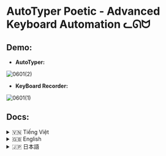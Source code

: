 # AutoTyper Poetic - Advanced Keyboard Automation ᓚᘏᗢ

## Demo:
- **AutoTyper:**

![0601(2)](https://github.com/user-attachments/assets/ef176550-8ded-4f61-844e-f032655f10b5)
  
- **KeyBoard Recorder:**

![0601(1)](https://github.com/user-attachments/assets/360559af-eb63-4160-b7d7-c50bbb783c36)
   
## Docs:
<!-- Vietnamese -->
<details>
<summary>🇻🇳 Tiếng Việt</summary>

## Giới thiệu

**AutoTyper Poetic** là một ứng dụng máy tính để bàn được thiết kế để tự động hóa các tác vụ nhập liệu bàn phím. Ứng dụng cung cấp hai chế độ chính: chế độ **AutoTyper** cơ bản để gõ văn bản hoặc phím lặp đi lặp lại, và chế độ **Ghi & Phát** nâng cao để ghi lại và phát lại các chuỗi hành động bàn phím phức tạp. Với giao diện trực quan, hỗ trợ đa ngôn ngữ, khả năng tùy chỉnh hotkey và quản lý cấu hình linh hoạt, AutoTyper Poetic là công cụ hữu ích cho việc tự động hóa các công việc lặp đi lặp lại hoặc thực hiện các macro bàn phím.

Ứng dụng được xây dựng bằng Python và PySide6 cho giao diện người dùng, cùng với `pynput` để xử lý tương tác bàn phím.

**LƯU Ý QUAN TRỌNG:**

*   📜 **Tập tin cấu hình:** Cài đặt của người dùng (ngôn ngữ, kích thước cửa sổ, hotkey, macro đã ghi, v.v.) được lưu trong `autokeyboard_config.json` tại thư mục gốc của ứng dụng.
*   🚀 **Auto Setup:** Các tệp `run.bat` (Windows) và `run.sh` (Linux/macOS) được cung cấp để tự động hóa việc tạo môi trường ảo (nếu chưa có) và cài đặt các thư viện cần thiết.

## Tính năng

*   **Hoạt động Hai Chế độ:**
    *   **Chế độ AutoTyper:**
        *   Tự động gõ văn bản do người dùng xác định hoặc các tổ hợp phím đặc biệt (ví dụ: `<enter>`, `<f1>`).
        *   Khoảng thời gian giữa các lần gõ có thể điều chỉnh (tính bằng mili giây).
        *   Số lần lặp lại có thể cấu hình (0 cho vô hạn).
        *   Hotkey chuyên dụng (mặc định F9, có thể thay đổi) để bắt đầu/dừng việc gõ tự động.
    *   **Chế độ Ghi & Phát (Giao diện Nâng cao):**
        *   Ghi lại các chuỗi hành động bàn phím (nhấn phím, thả phím và thời gian chính xác giữa chúng).
        *   Lớp phủ đếm ngược trực quan trước khi bắt đầu ghi.
        *   Các hotkey chuyên dụng (mặc định F10 để ghi, F11 để phát, có thể thay đổi) để bắt đầu/dừng ghi và phát lại.
        *   Các hành động đã ghi được hiển thị trong bảng (Phím, Hành động, Độ trễ).
        *   Phát lại các chuỗi đã ghi với số lần lặp có thể điều chỉnh (0 cho vô hạn).
        *   Tùy chọn xóa các hành động đã ghi.
*   **Giao diện Thân thiện với Người dùng:**
    *   Giao diện đồ họa trực quan được xây dựng bằng PySide6.
    *   Thanh tiêu đề tùy chỉnh với các nút điều khiển cửa sổ tiêu chuẩn (thu nhỏ, phóng to, đóng) và phong cách tùy chỉnh.
    *   Hỗ trợ kéo và thay đổi kích thước cửa sổ.
    *   Hiệu ứng chuyển động mượt mà khi mở/đóng cửa sổ và chuyển đổi giữa các trang.
*   **Hỗ trợ Đa ngôn ngữ:**
    *   Giao diện có sẵn bằng Tiếng Anh (English), Tiếng Việt (Vietnamese), và Tiếng Nhật (日本語).
    *   Dễ dàng chuyển đổi ngôn ngữ thông qua menu thả xuống trên thanh tiêu đề.
*   **Quản lý Cấu hình:**
    *   Cài đặt được lưu trữ bền vững trong `autokeyboard_config.json`.
    *   Lưu tùy chọn ngôn ngữ, kích thước/vị trí cửa sổ, chế độ hoạt động, tất cả hotkey, cài đặt AutoTyper, và các macro đã ghi.
    *   Các chức năng "Tải Cấu hình", "Lưu dạng..." và "Lưu Hiện tại".
*   **Quản lý Hotkey:**
    *   Giao diện dễ sử dụng để thay đổi hotkey cho AutoTyper, Bắt đầu/Dừng Ghi, và Bắt đầu/Dừng Phát lại.
    *   Phát hiện xung đột hotkey để tránh gán cùng một hotkey cho nhiều hành động.
*   **Tương thích Đa nền tảng:**
    *   Bao gồm `run.bat` cho Windows và `run.sh` cho Linux/macOS để đơn giản hóa việc thiết lập và thực thi.
    *   Các script này sẽ xử lý việc tạo môi trường ảo và cài đặt các thư viện phụ thuộc.
*   **Trạng thái & Phản hồi:**
    *   Cập nhật trạng thái theo thời gian thực trong ứng dụng.
    *   Lớp phủ đếm ngược trực quan khi ghi.
    *   Các hộp thoại thông báo lỗi và xác nhận.

## Điều kiện tiên quyết (Để chạy từ mã nguồn)

1.  **Python:** Nên sử dụng Python 3.x. Các script `run.bat`/`run.sh` sẽ cố gắng sử dụng `python` (Windows) hoặc `python3`/`python` (Linux/macOS) có sẵn trong PATH.
2.  **Pip:** Trình quản lý gói Python (thường đi kèm với Python).

## Cài đặt & Chạy ứng dụng (Từ mã nguồn)

Cách dễ nhất để chạy ứng dụng là sử dụng các script được cung cấp:

1.  **Tải mã nguồn:**
    *   Sao chép (clone) repository này hoặc tải về dưới dạng ZIP và giải nén.

2.  **Chạy script cài đặt và khởi động:**
    *   **Trên Windows:**
        *   Điều hướng đến thư mục `windows` trong dự án.
        *   Chạy file `run.bat`.
    *   **Trên Linux/macOS:**
        *   Mở terminal, điều hướng đến thư mục `linux-mac` trong dự án.
        *   Cấp quyền thực thi cho script: `chmod +x run.sh`
        *   Chạy script: `./run.sh`

    Các script này sẽ:
    *   Kiểm tra và tạo một môi trường ảo Python tên là `venv` trong thư mục gốc của dự án (nếu chưa có).
    *   Kích hoạt môi trường ảo.
    *   Cài đặt các thư viện cần thiết từ `requirements.txt`.
    *   Khởi chạy ứng dụng.

**Cài đặt Thủ công (Nếu không muốn dùng script):**

1.  **Tải mã nguồn.**
2.  Mở terminal hoặc command prompt, điều hướng đến thư mục gốc của dự án.
3.  **(Khuyến nghị)** Tạo và kích hoạt một môi trường ảo Python:
    ```bash
    python -m venv venv
    # Windows:
    venv\Scripts\activate
    # Linux/macOS:
    source venv/bin/activate
    ```
4.  Cài đặt các thư viện cần thiết:
    ```bash
    pip install -r requirements.txt
    ```
5.  Chạy ứng dụng:
    ```bash
    python main.py
    ```

## Hướng dẫn sử dụng

Sau khi ứng dụng khởi chạy:

*   **Chuyển đổi Chế độ:** Sử dụng nút "Nâng cao" / "AutoTyper" trên thanh tiêu đề để chuyển đổi giữa chế độ AutoTyper và chế độ Ghi & Phát.
*   **Chọn Ngôn ngữ:** Sử dụng menu thả xuống ngôn ngữ trên thanh tiêu đề.
*   **Chế độ AutoTyper:**
    *   **Văn bản/Phím:** Nhập văn bản bạn muốn gõ tự động. Đối với các phím đặc biệt, sử dụng định dạng `<key_name>` (ví dụ: `<enter>`, `<f12>`, `<space>`).
    *   **Khoảng thời gian:** Đặt khoảng thời gian (ms) giữa mỗi lần gõ/nhấn phím.
    *   **Số lần lặp:** Đặt số lần lặp lại (0 cho vô hạn).
    *   **Hotkey:** Mặc định là F9. Nhấn nút "Thay đổi Hotkey" để đặt hotkey mới. Nhấn hotkey này để Bắt đầu/Dừng.
    *   **Nút Start/Stop:** Cũng có thể dùng để bắt đầu/dừng.
*   **Chế độ Ghi & Phát (Nâng cao):**
    *   **Hotkey Ghi/Dừng:** Mặc định F10. Dùng để bắt đầu (sau khi đếm ngược) và dừng ghi. Có thể thay đổi bằng nút "Đổi Hotkey Ghi".
    *   **Hotkey Phát/Dừng:** Mặc định F11. Dùng để bắt đầu/dừng phát lại các hành động đã ghi. Có thể thay đổi bằng nút "Đổi Hotkey Phát".
    *   **Số lần lặp (Phát):** Đặt số lần phát lại chuỗi hành động (0 cho vô hạn).
    *   **Nút Bắt đầu Ghi / Dừng Ghi:** Bắt đầu/dừng quá trình ghi.
    *   **Nút Phát Bản Ghi / Dừng Phát:** Phát/dừng phát lại.
    *   **Nút Xóa Bản Ghi:** Xóa tất cả các hành động đã ghi trong bảng.
    *   **Bảng sự kiện:** Hiển thị các phím đã ghi, hành động (nhấn/thả) và độ trễ.
*   **Quản lý Cấu hình:**
    *   **Tải Cấu hình:** Tải cài đặt từ một tệp `.json`.
    *   **Lưu dạng...:** Lưu cấu hình hiện tại vào một tệp `.json` mới.
    *   **Lưu Hiện tại:** Lưu cấu hình hiện tại vào tệp `autokeyboard_config.json` đang được sử dụng.
    Cấu hình bao gồm ngôn ngữ, trạng thái cửa sổ, cài đặt AutoTyper, cài đặt Ghi/Phát và các hotkey.

## Cấu trúc thư mục (Đơn giản hóa)

```
autokeyboard/
├── assets/               # Tài sản như icon
│   └── icon.ico
├── core/                 # Logic cốt lõi (dịch thuật, workers)
│   ├── translations.py
│   └── workers.py
├── gui/                  # Mã nguồn giao diện người dùng (các trang, cửa sổ, widget tùy chỉnh)
│   ├── autotyper_page.py
│   ├── base_main_window.py
│   ├── constants.py
│   ├── countdown_overlay.py
│   ├── custom_title_bar.py
│   ├── main_window.py
│   └── recorder_page.py
├── linux-mac/            # Script chạy cho Linux/macOS
│   └── run.sh
├── windows/              # Script chạy cho Windows
│   └── run.bat
├── venv/                 # (Thư mục môi trường ảo, được tạo bởi script)
├── .gitignore
├── autokeyboard_config.json # Tệp cấu hình mặc định/được lưu
├── main.py               # Điểm vào chính của ứng dụng
└── requirements.txt      # Danh sách các thư viện Python cần thiết
```

## Công nghệ sử dụng

*   **Python**
*   **PySide6:** Bộ công cụ Qt cho Python (GUI).
*   **pynput:** Thư viện để điều khiển và giám sát thiết bị nhập liệu (bàn phím).

</details>

<!-- English -->
<details>
<summary>🇬🇧 English</summary>

## Introduction

**AutoTyper Poetic** is a desktop application designed to automate keyboard input tasks. It offers two main modes: a basic **AutoTyper** mode for repeatedly typing text or keys, and an advanced **Recorder & Player** mode for recording and replaying complex keyboard action sequences. With an intuitive interface, multilingual support, customizable hotkeys, and flexible configuration management, AutoTyper Poetic is a useful tool for automating repetitive tasks or executing keyboard macros.

The application is built using Python and PySide6 for the user interface, along with `pynput` for handling keyboard interactions.

**IMPORTANT NOTES:**

*   📜 **Configuration File:** User settings (language, window size, hotkeys, recorded macros, etc.) are stored in `autokeyboard_config.json` in the application's root directory.
*   🚀 **Quick Run Scripts:** `run.bat` (Windows) and `run.sh` (Linux/macOS) files are provided to automate virtual environment creation (if not present) and dependency installation.

## Features

*   **Dual Mode Operation:**
    *   **AutoTyper Mode:**
        *   Automated typing of user-defined text or special key combinations (e.g., `<enter>`, `<f1>`).
        *   Adjustable typing interval (in milliseconds).
        *   Configurable repetition count (0 for infinite).
        *   Dedicated hotkey (default F9, changeable) to start/stop auto-typing.
    *   **Recorder & Player Mode (Advanced View):**
        *   Record sequences of keyboard actions (key presses, releases, and precise timings between them).
        *   Visual countdown overlay before recording starts.
        *   Dedicated hotkeys (defaults F10 for record, F11 for play, changeable) for starting/stopping recording and playback.
        *   Recorded actions displayed in a table (Key, Action, Delay).
        *   Playback of recorded sequences with adjustable repetition count (0 for infinite).
        *   Option to clear recorded actions.
*   **User-Friendly Interface:**
    *   Intuitive GUI built with PySide6.
    *   Custom title bar with standard window controls (minimize, maximize, close) and custom styling.
    *   Support for window dragging and resizing.
    *   Smooth animations for window open/close and page transitions.
*   **Multilingual Support:**
    *   Interface available in English, Vietnamese (Tiếng Việt), and Japanese (日本語).
    *   Easy language switching via a dropdown menu in the title bar.
*   **Configuration Management:**
    *   Persistent settings stored in `autokeyboard_config.json`.
    *   Saves language preference, window size/position, active mode, all hotkeys, AutoTyper settings, and recorded macros.
    *   Functions to "Load Config", "Save As...", and "Save Current" configuration.
*   **Hotkey Management:**
    *   Easy-to-use interface for changing hotkeys for AutoTyper, Record Start/Stop, and Playback Start/Stop.
    *   Hotkey conflict detection to prevent assigning the same hotkey to multiple actions.
*   **Cross-Platform Compatibility:**
    *   Includes `run.bat` for Windows and `run.sh` for Linux/macOS to simplify setup and execution.
    *   These scripts handle virtual environment creation and dependency installation.
*   **Status & Feedback:**
    *   Real-time status updates within the application.
    *   Visual countdown overlay for recording.
    *   Informative dialog boxes for errors and confirmations.

## Prerequisites (To run from source)

1.  **Python:** Python 3.x is recommended. The `run.bat`/`run.sh` scripts will attempt to use `python` (Windows) or `python3`/`python` (Linux/macOS) available in PATH.
2.  **Pip:** Python package installer (usually comes with Python).

## Installation & Running the Application (From source)

The easiest way to run the application is by using the provided scripts:

1.  **Download Source Code:**
    *   Clone this repository or download it as a ZIP and extract it.

2.  **Run the setup and launch script:**
    *   **On Windows:**
        *   Navigate to the `windows` directory within the project.
        *   Execute `run.bat`.
    *   **On Linux/macOS:**
        *   Open a terminal, navigate to the `linux-mac` directory within the project.
        *   Make the script executable: `chmod +x run.sh`
        *   Run the script: `./run.sh`

    These scripts will:
    *   Check for and create a Python virtual environment named `venv` in the project root (if it doesn't exist).
    *   Activate the virtual environment.
    *   Install necessary dependencies from `requirements.txt`.
    *   Launch the application.

**Manual Setup (If you prefer not to use scripts):**

1.  **Download source code.**
2.  Open a terminal or command prompt, navigate to the project's root directory.
3.  **(Recommended)** Create and activate a Python virtual environment:
    ```bash
    python -m venv venv
    # Windows:
    venv\Scripts\activate
    # Linux/macOS:
    source venv/bin/activate
    ```
4.  Install dependencies:
    ```bash
    pip install -r requirements.txt
    ```
5.  Run the application:
    ```bash
    python main.py
    ```

## Usage Guide

Once the application is running:

*   **Switching Modes:** Use the "Advanced" / "AutoTyper" button on the title bar to toggle between AutoTyper mode and Recorder/Player mode.
*   **Language Selection:** Use the language dropdown menu on the title bar.
*   **AutoTyper Mode:**
    *   **Text/Key:** Enter the text you want to auto-type. For special keys, use the `<key_name>` format (e.g., `<enter>`, `<f12>`, `<space>`).
    *   **Interval:** Set the time (in ms) between each type/key press.
    *   **Repetitions:** Set the number of repetitions (0 for infinite).
    *   **Hotkey:** Default is F9. Click "Change Hotkey" to set a new one. Press this hotkey to Start/Stop.
    *   **Start/Stop Buttons:** Can also be used to initiate/halt typing.
*   **Recorder & Player Mode (Advanced):**
    *   **Record/Stop Hotkey:** Default F10. Used to start (after a countdown) and stop recording. Changeable via "Change Rec. Hotkey" button.
    *   **Play/Stop Hotkey:** Default F11. Used to start/stop playback of recorded actions. Changeable via "Change Play Hotkey" button.
    *   **Repetitions (Playback):** Set the number of times the action sequence will be played (0 for infinite).
    *   **Start Recording / Stop Recording Button:** Initiates/stops the recording process.
    *   **Play Recording / Stop Playing Button:** Starts/stops playback.
    *   **Clear Recording Button:** Clears all recorded actions from the table.
    *   **Events Table:** Displays recorded keys, actions (press/release), and delays.
*   **Configuration Management:**
    *   **Load Config:** Load settings from a `.json` file.
    *   **Save As...:** Save the current configuration to a new `.json` file.
    *   **Save Current:** Save the current configuration to the `autokeyboard_config.json` file being used.
    Configuration includes language, window state, AutoTyper settings, Recorder/Player settings, and hotkeys.

## Folder Structure (Simplified)

```
autokeyboard/
├── assets/               # Assets like icons
│   └── icon.ico
├── core/                 # Core logic (translations, workers)
│   ├── translations.py
│   └── workers.py
├── gui/                  # User interface code (pages, windows, custom widgets)
│   ├── autotyper_page.py
│   ├── base_main_window.py
│   ├── constants.py
│   ├── countdown_overlay.py
│   ├── custom_title_bar.py
│   ├── main_window.py
│   └── recorder_page.py
├── linux-mac/            # Run script for Linux/macOS
│   └── run.sh
├── windows/              # Run script for Windows
│   └── run.bat
├── venv/                 # (Virtual environment directory, created by scripts)
├── .gitignore
├── autokeyboard_config.json # Default/saved configuration file
├── main.py               # Main application entry point
└── requirements.txt      # List of Python dependencies
```

## Technologies Used

*   **Python**
*   **PySide6:** Qt for Python (GUI).
*   **pynput:** Library to control and monitor input devices (keyboard).

</details>

<!-- Japanese -->
<details>
<summary>🇯🇵 日本語</summary>

## AutoTyper Poetic - 高度なキーボード自動化 ᓚᘏᗢ

## 概要

**AutoTyper Poetic**は、キーボード入力タスクを自動化するために設計されたデスクトップアプリケーションです。テキストやキーを繰り返し入力するための基本的な**オートタイパー**モードと、複雑なキーボードアクションシーケンスを記録・再生するための高度な**レコーダー＆プレーヤー**モードの2つの主要なモードを提供します。直感的なインターフェース、多言語サポート、カスタマイズ可能なホットキー、柔軟な設定管理機能を備えたAutoTyper Poeticは、反復的な作業を自動化したり、キーボードマクロを実行したりするのに役立つツールです。

このアプリケーションは、PythonとPySide6（ユーザーインターフェース用）、および`pynput`（キーボードインタラクション処理用）を使用して構築されています。

**重要な注意点:**

*   📜 **設定ファイル:** ユーザー設定（言語、ウィンドウサイズ、ホットキー、記録されたマクロなど）は、アプリケーションのルートディレクトリにある`autokeyboard_config.json`に保存されます。
*   🚀 **クイック実行スクリプト:** `run.bat`（Windows）および`run.sh`（Linux/macOS）ファイルが提供されており、仮想環境の作成（存在しない場合）と依存関係のインストールを自動化します。

## 機能

*   **デュアルモード操作:**
    *   **オートタイパーモード:**
        *   ユーザー定義のテキストまたは特殊キーの組み合わせ（例：`<enter>`、`<f1>`）の自動入力。
        *   調整可能な入力間隔（ミリ秒単位）。
        *   設定可能な繰り返し回数（0で無限）。
        *   自動入力を開始/停止するための専用ホットキー（デフォルトF9、変更可能）。
    *   **レコーダー＆プレーヤーモード（詳細表示）:**
        *   キーボードアクションのシーケンス（キー押下、解放、それらの間の正確なタイミング）を記録。
        *   記録開始前の視覚的なカウントダウンオーバーレイ。
        *   記録と再生を開始/停止するための専用ホットキー（記録はデフォルトF10、再生はデフォルトF11、変更可能）。
        *   記録されたアクションをテーブルに表示（キー、アクション、遅延）。
        *   調整可能な繰り返し回数（0で無限）で記録されたシーケンスを再生。
        *   記録されたアクションをクリアするオプション。
*   **ユーザーフレンドリーなインターフェース:**
    *   PySide6で構築された直感的なGUI。
    *   標準のウィンドウコントロール（最小化、最大化、閉じる）とカスタムスタイリングを備えたカスタムタイトルバー。
    *   ウィンドウのドラッグとサイズ変更のサポート。
    *   ウィンドウの開閉およびページ遷移時のスムーズなアニメーション。
*   **多言語サポート:**
    *   英語、ベトナム語（Tiếng Việt）、日本語（日本語）で利用可能なインターフェース。
    *   タイトルバーのドロップダウンメニューによる簡単な言語切り替え。
*   **設定管理:**
    *   `autokeyboard_config.json`に永続的に保存される設定。
    *   言語設定、ウィンドウのサイズ/位置、アクティブモード、すべてのホットキー、オートタイパー設定、記録されたマクロを保存。
    *   「設定読込」、「名前を付けて保存...」、「現設定保存」機能。
*   **ホットキー管理:**
    *   オートタイパー、記録開始/停止、再生開始/停止のホットキーを変更するための使いやすいインターフェース。
    *   複数のアクションに同じホットキーが割り当てられるのを防ぐためのホットキー競合検出。
*   **クロスプラットフォーム互換性:**
    *   セットアップと実行を簡素化するためのWindows用`run.bat`とLinux/macOS用`run.sh`が付属。
    *   これらのスクリプトは、仮想環境の作成と依存関係のインストールを処理します。
*   **ステータスとフィードバック:**
    *   アプリケーション内でのリアルタイムのステータス更新。
    *   記録時の視覚的なカウントダウンオーバーレイ。
    *   エラーや確認のための情報ダイアログボックス。

## 前提条件（ソースから実行する場合）

1.  **Python:** Python 3.xを推奨します。`run.bat`/`run.sh`スクリプトは、PATHで利用可能な`python`（Windows）または`python3`/`python`（Linux/macOS）を使用しようとします。
2.  **Pip:** Pythonパッケージインストーラー（通常Pythonに付属）。

## インストールとアプリケーションの実行（ソースから）

アプリケーションを実行する最も簡単な方法は、提供されているスクリプトを使用することです。

1.  **ソースコードのダウンロード:**
    *   このリポジトリをクローンするか、ZIPとしてダウンロードして展開します。

2.  **セットアップおよび起動スクリプトの実行:**
    *   **Windowsの場合:**
        *   プロジェクト内の`windows`ディレクトリに移動します。
        *   `run.bat`を実行します。
    *   **Linux/macOSの場合:**
        *   ターミナルを開き、プロジェクト内の`linux-mac`ディレクトリに移動します。
        *   スクリプトに実行権限を付与します: `chmod +x run.sh`
        *   スクリプトを実行します: `./run.sh`

    これらのスクリプトは次の処理を行います:
    *   プロジェクトルートに`venv`という名前のPython仮想環境を確認し、存在しない場合は作成します。
    *   仮想環境をアクティブ化します。
    *   `requirements.txt`から必要な依存関係をインストールします。
    *   アプリケーションを起動します。

**手動セットアップ（スクリプトを使用したくない場合）:**

1.  **ソースコードをダウンロードします。**
2.  ターミナルまたはコマンドプロンプトを開き、プロジェクトのルートディレクトリに移動します。
3.  **(推奨)** Python仮想環境を作成してアクティブ化します:
    ```bash
    python -m venv venv
    # Windows:
    venv\Scripts\activate
    # Linux/macOS:
    source venv/bin/activate
    ```
4.  依存関係をインストールします:
    ```bash
    pip install -r requirements.txt
    ```
5.  アプリケーションを実行します:
    ```bash
    python main.py
    ```

## 使用方法

アプリケーションの起動後:

*   **モードの切り替え:** タイトルバーの「高度な設定」/「オートタイパー」ボタンを使用して、オートタイパーモードとレコーダー/プレーヤーモードを切り替えます。
*   **言語選択:** タイトルバーの言語ドロップダウンメニューを使用します。
*   **オートタイパーモード:**
    *   **テキスト/キー:** 自動入力したいテキストを入力します。特殊キーの場合は、`<key_name>`形式を使用します（例：`<enter>`、`<f12>`、`<space>`）。
    *   **間隔:** 各入力/キー押下の間の時間（ミリ秒）を設定します。
    *   **繰り返し回数:** 繰り返しの回数を設定します（0で無限）。
    *   **ホットキー:** デフォルトはF9です。「ホットキー変更」をクリックして新しいホットキーを設定します。このホットキーを押して開始/停止します。
    *   **開始/停止ボタン:** 入力を開始/停止するためにも使用できます。
*   **レコーダー＆プレーヤーモード（高度な設定）:**
    *   **録画/停止ホットキー:** デフォルトF10。記録を開始（カウントダウン後）および停止するために使用します。「録画ホットキー変更」ボタンで変更可能です。
    *   **再生/停止ホットキー:** デフォルトF11。記録されたアクションの再生を開始/停止するために使用します。「再生ホットキー変更」ボタンで変更可能です。
    *   **繰り返し回数（再生）:** アクションシーケンスを再生する回数を設定します（0で無限）。
    *   **録画開始 / 録画停止ボタン:** 記録プロセスを開始/停止します。
    *   **再生 / 再生停止ボタン:** 再生を開始/停止します。
    *   **録画を消去ボタン:** テーブル内のすべての記録されたアクションをクリアします。
    *   **イベントテーブル:** 記録されたキー、アクション（押す/離す）、遅延を表示します。
*   **設定管理:**
    *   **設定読込:** `.json`ファイルから設定を読み込みます。
    *   **名前を付けて保存...:** 現在の設定を新しい`.json`ファイルに保存します。
    *   **現設定保存:** 現在の設定を使用中の`autokeyboard_config.json`ファイルに保存します。
    設定には、言語、ウィンドウの状態、オートタイパー設定、レコーダー/プレーヤー設定、およびホットキーが含まれます。

## フォルダ構成（簡易版）

```
autokeyboard/
├── assets/               # アイコンなどのアセット
│   └── icon.ico
├── core/                 # コアロジック（翻訳、ワーカー）
│   ├── translations.py
│   └── workers.py
├── gui/                  # ユーザーインターフェースコード（ページ、ウィンドウ、カスタムウィジェット）
│   ├── autotyper_page.py
│   ├── base_main_window.py
│   ├── constants.py
│   ├── countdown_overlay.py
│   ├── custom_title_bar.py
│   ├── main_window.py
│   └── recorder_page.py
├── linux-mac/            # Linux/macOS用実行スクリプト
│   └── run.sh
├── windows/              # Windows用実行スクリプト
│   └── run.bat
├── venv/                 # （仮想環境ディレクトリ、スクリプトによって作成）
├── .gitignore
├── autokeyboard_config.json # デフォルト/保存された設定ファイル
├── main.py               # メインアプリケーションエントリポイント
└── requirements.txt      # Python依存関係リスト
```

## 使用技術

*   **Python**
*   **PySide6:** Python用Qt（GUI）。
*   **pynput:** 入力デバイス（キーボード）を制御および監視するためのライブラリ。


</details>
